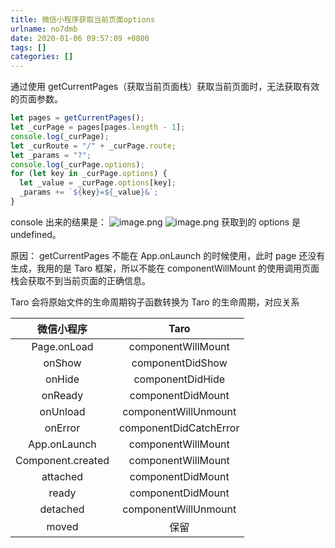 ```yaml
---
title: 微信小程序获取当前页面options
urlname: no7dmb
date: 2020-01-06 09:57:09 +0800
tags: []
categories: []
---
```


通过使用 getCurrentPages（获取当前页面栈）获取当前页面时，无法获取有效的页面参数。

```javascript
let pages = getCurrentPages();
let _curPage = pages[pages.length - 1];
console.log(_curPage);
let _curRoute = "/" + _curPage.route;
let _params = "?";
console.log(_curPage.options);
for (let key in _curPage.options) {
  let _value = _curPage.options[key];
  _params += `${key}=${_value}&`;
}
```

console 出来的结果是：
![image.png](https://cdn.nlark.com/yuque/0/2020/png/250093/1578276955847-ba7b03f2-8bb4-4563-b496-7baa223230e4.png#align=left&display=inline&height=331&name=image.png&originHeight=331&originWidth=466&size=37181&status=done&style=none&width=466)
![image.png](https://cdn.nlark.com/yuque/0/2020/png/250093/1578276905495-54a774f6-c7db-4794-9f43-833527d84660.png#align=left&display=inline&height=85&name=image.png&originHeight=85&originWidth=467&size=11391&status=done&style=none&width=467)
获取到的 options 是 undefined。

原因：
getCurrentPages 不能在 App.onLaunch 的时候使用，此时 page 还没有生成，我用的是 Taro 框架，所以不能在 componentWillMount 的使用调用页面栈会获取不到当前页面的正确信息。

Taro 会将原始文件的生命周期钩子函数转换为 Taro 的生命周期，对应关系

|    微信小程序     |          Taro          |
| :---------------: | :--------------------: |
|    Page.onLoad    |   componentWillMount   |
|      onShow       |    componentDidShow    |
|      onHide       |    componentDidHide    |
|      onReady      |   componentDidMount    |
|     onUnload      |  componentWillUnmount  |
|      onError      | componentDidCatchError |
|   App.onLaunch    |   componentWillMount   |
| Component.created |   componentWillMount   |
|     attached      |   componentDidMount    |
|       ready       |   componentDidMount    |
|     detached      |  componentWillUnmount  |
|       moved       |          保留          |
